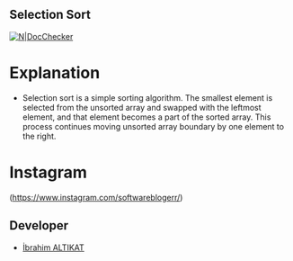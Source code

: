## Selection Sort

[![N|DocChecker](https://www.python.org/static/img/python-logo.png)](https://www.instagram.com/softwareblogerr/)

# Explanation
  - Selection sort is a simple sorting algorithm. The smallest element is selected from the unsorted array and swapped with the leftmost element, and that element becomes a part of the sorted array. This process continues moving unsorted array boundary by one element to the right.
 
# Instagram
(https://www.instagram.com/softwareblogerr/)

## Developer
* [İbrahim ALTIKAT](https://www.linkedin.com/in/ialtikat/)  


